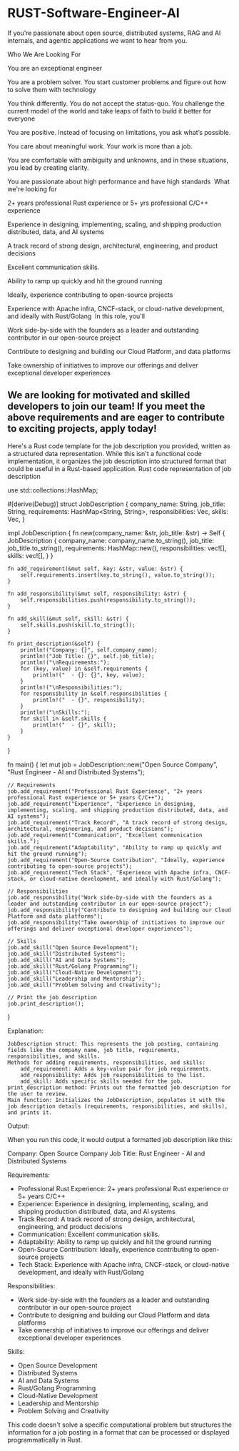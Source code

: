 # RUST-Software-Engineer-AI
If you’re passionate about open source, distributed systems, RAG and AI internals, and agentic applications we want to hear from you.

Who We Are Looking For

You are an exceptional engineer

You are a problem solver. You start customer problems and figure out how to solve them with technology

You think differently. You do not accept the status-quo. You challenge the current model of the world and take leaps of faith to build it better for everyone

You are positive. Instead of focusing on limitations, you ask what’s possible.

You care about meaningful work. Your work is more than a job.

You are comfortable with ambiguity and unknowns, and in these situations, you lead by creating clarity.

You are passionate about high performance and have high standards
‌
What we're looking for

2+ years professional Rust experience or 5+ yrs professional C/C++ experience

Experience in designing, implementing, scaling, and shipping production distributed, data, and AI systems

A track record of strong design, architectural, engineering, and product decisions

Excellent communication skills.

Ability to ramp up quickly and hit the ground running

Ideally, experience contributing to open-source projects

Experience with Apache infra, CNCF-stack, or cloud-native development, and ideally with Rust/Golang
‌
In this role, you'll

Work side-by-side with the founders as a leader and outstanding contributor in our open-source project

Contribute to designing and building our Cloud Platform, and data platforms

Take ownership of initiatives to improve our offerings and deliver exceptional developer experiences

We are looking for motivated and skilled developers to join our team! If you meet the above requirements and are eager to contribute to exciting projects, apply today!
---------
Here's a Rust code template for the job description you provided, written as a structured data representation. While this isn't a functional code implementation, it organizes the job description into structured format that could be useful in a Rust-based application.
Rust code representation of job description

use std::collections::HashMap;

#[derive(Debug)]
struct JobDescription {
    company_name: String,
    job_title: String,
    requirements: HashMap<String, String>,
    responsibilities: Vec<String>,
    skills: Vec<String>,
}

impl JobDescription {
    fn new(company_name: &str, job_title: &str) -> Self {
        JobDescription {
            company_name: company_name.to_string(),
            job_title: job_title.to_string(),
            requirements: HashMap::new(),
            responsibilities: vec![],
            skills: vec![],
        }
    }

    fn add_requirement(&mut self, key: &str, value: &str) {
        self.requirements.insert(key.to_string(), value.to_string());
    }

    fn add_responsibility(&mut self, responsibility: &str) {
        self.responsibilities.push(responsibility.to_string());
    }

    fn add_skill(&mut self, skill: &str) {
        self.skills.push(skill.to_string());
    }

    fn print_description(&self) {
        println!("Company: {}", self.company_name);
        println!("Job Title: {}", self.job_title);
        println!("\nRequirements:");
        for (key, value) in &self.requirements {
            println!("  - {}: {}", key, value);
        }
        println!("\nResponsibilities:");
        for responsibility in &self.responsibilities {
            println!("  - {}", responsibility);
        }
        println!("\nSkills:");
        for skill in &self.skills {
            println!("  - {}", skill);
        }
    }
}

fn main() {
    let mut job = JobDescription::new("Open Source Company", "Rust Engineer - AI and Distributed Systems");

    // Requirements
    job.add_requirement("Professional Rust Experience", "2+ years professional Rust experience or 5+ years C/C++");
    job.add_requirement("Experience", "Experience in designing, implementing, scaling, and shipping production distributed, data, and AI systems");
    job.add_requirement("Track Record", "A track record of strong design, architectural, engineering, and product decisions");
    job.add_requirement("Communication", "Excellent communication skills.");
    job.add_requirement("Adaptability", "Ability to ramp up quickly and hit the ground running");
    job.add_requirement("Open-Source Contribution", "Ideally, experience contributing to open-source projects");
    job.add_requirement("Tech Stack", "Experience with Apache infra, CNCF-stack, or cloud-native development, and ideally with Rust/Golang");

    // Responsibilities
    job.add_responsibility("Work side-by-side with the founders as a leader and outstanding contributor in our open-source project");
    job.add_responsibility("Contribute to designing and building our Cloud Platform and data platforms");
    job.add_responsibility("Take ownership of initiatives to improve our offerings and deliver exceptional developer experiences");

    // Skills
    job.add_skill("Open Source Development");
    job.add_skill("Distributed Systems");
    job.add_skill("AI and Data Systems");
    job.add_skill("Rust/Golang Programming");
    job.add_skill("Cloud-Native Development");
    job.add_skill("Leadership and Mentorship");
    job.add_skill("Problem Solving and Creativity");

    // Print the job description
    job.print_description();
}

Explanation:

    JobDescription struct: This represents the job posting, containing fields like the company name, job title, requirements, responsibilities, and skills.
    Methods for adding requirements, responsibilities, and skills:
        add_requirement: Adds a key-value pair for job requirements.
        add_responsibility: Adds job responsibilities to the list.
        add_skill: Adds specific skills needed for the job.
    print_description method: Prints out the formatted job description for the user to review.
    Main function: Initializes the JobDescription, populates it with the job description details (requirements, responsibilities, and skills), and prints it.

Output:

When you run this code, it would output a formatted job description like this:

Company: Open Source Company
Job Title: Rust Engineer - AI and Distributed Systems

Requirements:
  - Professional Rust Experience: 2+ years professional Rust experience or 5+ years C/C++
  - Experience: Experience in designing, implementing, scaling, and shipping production distributed, data, and AI systems
  - Track Record: A track record of strong design, architectural, engineering, and product decisions
  - Communication: Excellent communication skills.
  - Adaptability: Ability to ramp up quickly and hit the ground running
  - Open-Source Contribution: Ideally, experience contributing to open-source projects
  - Tech Stack: Experience with Apache infra, CNCF-stack, or cloud-native development, and ideally with Rust/Golang

Responsibilities:
  - Work side-by-side with the founders as a leader and outstanding contributor in our open-source project
  - Contribute to designing and building our Cloud Platform and data platforms
  - Take ownership of initiatives to improve our offerings and deliver exceptional developer experiences

Skills:
  - Open Source Development
  - Distributed Systems
  - AI and Data Systems
  - Rust/Golang Programming
  - Cloud-Native Development
  - Leadership and Mentorship
  - Problem Solving and Creativity

This code doesn't solve a specific computational problem but structures the information for a job posting in a format that can be processed or displayed programmatically in Rust.
